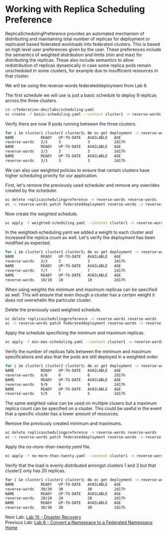 # Working with Replica Scheduling Preference 
ReplicaSchedulingPreference provides an automated mechanism of distributing and maintaining total number of replicas for deployment or replicaset based federated workloads into federated clusters. This is based on high level user preferences given by the user. These preferences include the semantics of weighted distribution and limits (min and max) for distributing the replicas. These also include semantics to allow redistribution of replicas dynamically in case some replica pods remain unscheduled in some clusters, for example due to insufficient resources in that cluster.

We will be using the reverse-words federateddeployment from Lab 9.

The first schedule we will use is just a basic schedule to deploy 9 replicas across the three clusters.
~~~sh
cd ~/federation-dev/labs/scheduling-yaml
oc create -f basic-scheduling.yaml --context cluster1 -n reverse-words
~~~

Verify there are now 9 pods running between the three clusters.
~~~sh
for i in cluster1 cluster2 cluster3; do oc get deployment -n reverse-words --context $i; done
NAME            READY   UP-TO-DATE   AVAILABLE   AGE
reverse-words   3/3     3            3           2d17h
NAME            READY   UP-TO-DATE   AVAILABLE   AGE
reverse-words   3/3     3            3           2d17h
NAME            READY   UP-TO-DATE   AVAILABLE   AGE
reverse-words   3/3     3            3           2d17h
~~~

We can also use weighted policies to ensure that certain clusters have higher scheduling priority for our application.

First, let's remove the previously used scheduler and remove any overrides created by the scheduler.
~~~sh
oc delete replicaschedulingpreference -n reverse-words reverse-words
oc -n reverse-words patch federateddeployment reverse-words -n reverse-words --type=merge -p '{"spec":{"overrides":[]}}'
~~~

Now create the weighted schedule.
~~~sh
oc apply -f weighted-scheduling.yaml --context cluster1 -n reverse-words
~~~

In the weighted-scheduling.yaml we added a weight to each cluster and increased the replica count as well. Let's verify the deployment has been modified as expected.
~~~sh
for i in cluster1 cluster2 cluster3; do oc get deployment -n reverse-words --context $i; done
NAME            READY   UP-TO-DATE   AVAILABLE   AGE
reverse-words   3/3     3            3           2d17h
NAME            READY   UP-TO-DATE   AVAILABLE   AGE
reverse-words   7/7     7            7           2d17h
NAME            READY   UP-TO-DATE   AVAILABLE   AGE
reverse-words   10/10   10           10          2d17h
~~~ 

When using weights the minimum and maximum replicas can be specified as well. This will ensure that even though a cluster has a certain weight it does not overwhelm the particular cluster.

Delete the previously used weighted schedule.
~~~sh
oc delete replicaschedulingpreference -n reverse-words reverse-words
oc -n reverse-words patch federateddeployment reverse-words -n reverse-words --type=merge -p '{"spec":{"overrides":[]}}'
~~~

Apply the schedule specificing the minimum and maximum replicas.
~~~sh
oc apply -f min-max-scheduling.yaml --context cluster1 -n reverse-words
~~~

Verify the number of replicas falls between the minimum and maximum specifications and also that the pods are still deployed in a weighted order.
~~~sh
for i in cluster1 cluster2 cluster3; do oc get deployment -n reverse-words --context $i; done
NAME            READY   UP-TO-DATE   AVAILABLE   AGE
reverse-words   6/6     6            6           2d17h
NAME            READY   UP-TO-DATE   AVAILABLE   AGE
reverse-words   9/9     9            9           2d17h
NAME            READY   UP-TO-DATE   AVAILABLE   AGE
reverse-words   5/5     5            5           2d17h
~~~ 

The same weighted value can be used on multiple clusers but a maximum replica count can be specified on a cluster. This could be useful in the event that a specific cluster has a lower amount of resources.

Remove the previously created minimum and maximums.
~~~sh
oc delete replicaschedulingpreference -n reverse-words reverse-words
oc -n reverse-words patch federateddeployment reverse-words -n reverse-words --type=merge -p '{"spec":{"overrides":[]}}'
~~~

Apply the *no-more-than-twenty.yaml* file.
~~~sh
oc apply -f no-more-than-twenty.yaml --context cluster1 -n reverse-words
~~~

Verify that the load is evenly distributed amongst clusters 1 and 3 but that cluster2 only has 20 replicas.
~~~sh
for i in cluster1 cluster2 cluster3; do oc get deployment -n reverse-words --context $i; done
NAME            READY   UP-TO-DATE   AVAILABLE   AGE
reverse-words   30/30   30           30          2d17h
NAME            READY   UP-TO-DATE   AVAILABLE   AGE
reverse-words   20/20   20           20          2d17h
NAME            READY   UP-TO-DATE   AVAILABLE   AGE
reverse-words   30/30   30           30          2d17h
~~~ 

<!--
# Rebalancing
One of the strengths when using ReplicaSchedulingPreference is the ability to rebalance the workloads if a cluster goes offline. When the cluster goes offline 
the remaining replicas will be rescheduled to clusters that are currently in a Ready state.

Remove the previously used weighted scheduling preference.
~~~sh
oc delete replicaschedulingpreference -n reverse-words reverse-words
oc -n reverse-words patch federateddeployment reverse-words -n reverse-words --type=merge -p '{"spec":{"overrides":[]}}'
~~~

Apply the *rebalance.yaml* object. The object contains the value of *rebalance: true*.
~~~sh
oc apply -f rebalance.yaml  -n reverse-words
~~~

Verify that the replicas have been deployed and in the ready state.
~~~sh
for i in cluster1 cluster2 cluster3; do oc get deployment -n reverse-words --context $i; done
NAME            READY   UP-TO-DATE   AVAILABLE   AGE
reverse-words   7/7     7            7           35m
NAME            READY   UP-TO-DATE   AVAILABLE   AGE
reverse-words   6/6     6            6           32m
NAME            READY   UP-TO-DATE   AVAILABLE   AGE
reverse-words   7/7     7            7           32m
~~~
-->

Next Lab: [Lab 10 - Disaster Recovery](./10.md)<br>
Previous Lab: [Lab 8 - Convert a Namespace to a Federated Namespace](./8.md)<br>
[Home](./README.md)
